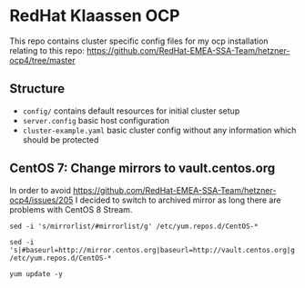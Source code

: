 # RedHat Klaassen OCP

This repo contains cluster specific config files for my ocp installation relating to this repo: https://github.com/RedHat-EMEA-SSA-Team/hetzner-ocp4/tree/master

## Structure

* `config/` contains default resources for initial cluster setup
* `server.config` basic host configuration
* `cluster-example.yaml` basic cluster config without any information which should be protected

## CentOS 7: Change mirrors to vault.centos.org

In order to avoid https://github.com/RedHat-EMEA-SSA-Team/hetzner-ocp4/issues/205 I decided to switch to archived mirror as long there are problems with CentOS 8 Stream.

```
sed -i 's/mirrorlist/#mirrorlist/g' /etc/yum.repos.d/CentOS-*
```

```
sed -i 's|#baseurl=http://mirror.centos.org|baseurl=http://vault.centos.org|g' /etc/yum.repos.d/CentOS-*
```

```
yum update -y
```
